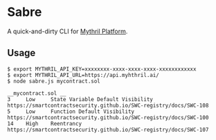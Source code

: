 # Sabre

A quick-and-dirty CLI for [Mythril Platform](https://mythril.ai).

## Usage

```
$ export MYTHRIL_API_KEY=xxxxxxxx-xxxx-xxxx-xxxx-xxxxxxxxxxxx
$ export MYTHRIL_API_URL=https://api.myhthril.ai/
$ node sabre.js mycontract.sol 

__mycontract.sol __
3     Low     State Variable Default Visibility    https://smartcontractsecurity.github.io/SWC-registry/docs/SWC-108
5     Low     Function Default Visibility          https://smartcontractsecurity.github.io/SWC-registry/docs/SWC-100
14    High    Reentrancy                           https://smartcontractsecurity.github.io/SWC-registry/docs/SWC-107
```
